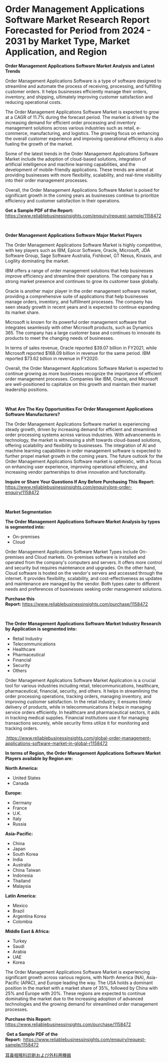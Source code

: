 <p><h1>Order Management Applications Software Market Research Report Forecasted for Period from 2024 -  2031 by Market Type, Market Application, and Region</h1></p><p><strong>Order Management Applications Software Market Analysis and Latest Trends</strong></p>
<p><p>Order Management Applications Software is a type of software designed to streamline and automate the process of receiving, processing, and fulfilling customer orders. It helps businesses efficiently manage their orders, inventory, and shipping, ultimately improving customer satisfaction and reducing operational costs.</p><p>The Order Management Applications Software Market is expected to grow at a CAGR of 11.7% during the forecast period. The market is driven by the increasing demand for efficient order processing and inventory management solutions across various industries such as retail, e-commerce, manufacturing, and logistics. The growing focus on enhancing the overall customer experience and improving operational efficiency is also fueling the growth of the market.</p><p>Some of the latest trends in the Order Management Applications Software Market include the adoption of cloud-based solutions, integration of artificial intelligence and machine learning capabilities, and the development of mobile-friendly applications. These trends are aimed at providing businesses with more flexibility, scalability, and real-time visibility into their order management processes.</p><p>Overall, the Order Management Applications Software Market is poised for significant growth in the coming years as businesses continue to prioritize efficiency and customer satisfaction in their operations.</p></p>
<p><strong>Get a Sample PDF of the Report:&nbsp;</strong> <a href="https://www.reliablebusinessinsights.com/enquiry/request-sample/1158472">https://www.reliablebusinessinsights.com/enquiry/request-sample/1158472</a></p>
<p>&nbsp;</p>
<p><strong>Order Management Applications Software Major Market Players</strong></p>
<p><p>The Order Management Applications Software Market is highly competitive, with key players such as IBM, Epicor Software, Oracle, Microsoft, JDA Software Group, Sage Software Australia, Fishbowl, GT Nexus, Kinaxis, and Logility dominating the market. </p><p>IBM offers a range of order management solutions that help businesses improve efficiency and streamline their operations. The company has a strong market presence and continues to grow its customer base globally.</p><p>Oracle is another major player in the order management software market, providing a comprehensive suite of applications that help businesses manage orders, inventory, and fulfillment processes. The company has seen steady growth in recent years and is expected to continue expanding its market share.</p><p>Microsoft is known for its powerful order management software that integrates seamlessly with other Microsoft products, such as Dynamics 365. The company has a large customer base and continues to innovate its products to meet the changing needs of businesses.</p><p>In terms of sales revenue, Oracle reported $39.07 billion in FY2021, while Microsoft reported $168.09 billion in revenue for the same period. IBM reported $73.62 billion in revenue in FY2020.</p><p>Overall, the Order Management Applications Software Market is expected to continue growing as more businesses recognize the importance of efficient order management processes. Companies like IBM, Oracle, and Microsoft are well-positioned to capitalize on this growth and maintain their market leadership positions.</p></p>
<p>&nbsp;</p>
<p><strong>What Are The Key Opportunities For Order Management Applications Software Manufacturers?</strong></p>
<p><p>The Order Management Applications Software market is experiencing steady growth, driven by increasing demand for efficient and streamlined order processing systems across various industries. With advancements in technology, the market is witnessing a shift towards cloud-based solutions, offering scalability and flexibility to businesses. The integration of AI and machine learning capabilities in order management software is expected to further propel market growth in the coming years. The future outlook for the Order Management Applications Software market is optimistic, with a focus on enhancing user experience, improving operational efficiency, and increasing vendor partnerships to drive innovation and functionality.</p></p>
<p><strong>Inquire or Share Your Questions If Any Before Purchasing This Report:</strong> <a href="https://www.reliablebusinessinsights.com/enquiry/pre-order-enquiry/1158472">https://www.reliablebusinessinsights.com/enquiry/pre-order-enquiry/1158472</a></p>
<p>&nbsp;</p>
<p><strong>Market Segmentation</strong></p>
<p><strong>The Order Management Applications Software Market Analysis by types is segmented into:</strong></p>
<p><ul><li>On-premises</li><li>Cloud</li></ul></p>
<p><p>Order Management Applications Software Market Types include On-premises and Cloud markets. On-premises software is installed and operated from the company's computers and servers. It offers more control and security but requires maintenance and upgrades. On the other hand, Cloud software is hosted on the vendor's servers and accessed through the internet. It provides flexibility, scalability, and cost-effectiveness as updates and maintenance are managed by the vendor. Both types cater to different needs and preferences of businesses seeking order management solutions.</p></p>
<p><strong>Purchase this Report:&nbsp;</strong><a href="https://www.reliablebusinessinsights.com/purchase/1158472">https://www.reliablebusinessinsights.com/purchase/1158472</a></p>
<p>&nbsp;</p>
<p><strong>The Order Management Applications Software Market Industry Research by Application is segmented into:</strong></p>
<p><ul><li>Retail Industry</li><li>Telecommunications</li><li>Healthcare</li><li>Pharmaceutical</li><li>Financial</li><li>Security</li><li>Others</li></ul></p>
<p><p>Order Management Applications Software Market Application is a crucial tool for various industries including retail, telecommunications, healthcare, pharmaceutical, financial, security, and others. It helps in streamlining the order processing operations, tracking orders, managing inventory, and improving customer satisfaction. In the retail industry, it ensures timely delivery of products, while in telecommunications it helps in managing service orders efficiently. In healthcare and pharmaceutical sectors, it aids in tracking medical supplies. Financial institutions use it for managing transactions securely, while security firms utilize it for monitoring and tracking orders.</p></p>
<p><a href="https://www.reliablebusinessinsights.com/global-order-management-applications-software-market-in-global-r1158472">&nbsp;https://www.reliablebusinessinsights.com/global-order-management-applications-software-market-in-global-r1158472</a></p>
<p><strong>In terms of Region, the Order Management Applications Software Market Players available by Region are:</strong></p>
<p>
    <p> <strong> North America: </strong>
        <ul>
            <li>United States</li>
            <li>Canada</li>
        </ul>
        </p> 
    <p> <strong> Europe: </strong>
        <ul>
            <li>Germany</li>
            <li>France</li>
            <li>U.K.</li>
            <li>Italy</li>
            <li>Russia</li>
        </ul>
        </p> 
    <p> <strong> Asia-Pacific: </strong>
        <ul>
            <li>China</li>
            <li>Japan</li>
            <li>South Korea</li>
            <li>India</li>
            <li>Australia</li>
            <li>China Taiwan</li>
            <li>Indonesia</li>
            <li>Thailand</li>
            <li>Malaysia</li>
        </ul>
        </p> 
    <p> <strong> Latin America: </strong>
        <ul>
            <li>Mexico</li>
            <li>Brazil</li>
            <li>Argentina Korea</li>
            <li>Colombia</li>
        </ul>
        </p> 
    <p> <strong> Middle East & Africa: </strong>
        <ul>
            <li>Turkey</li>
            <li>Saudi</li>
            <li>Arabia</li>
            <li>UAE</li>
            <li>Korea</li>
        </ul>
    </p>
    </p>
<p><p>The Order Management Applications Software Market is experiencing significant growth across various regions, with North America (NA), Asia-Pacific (APAC), and Europe leading the way. The USA holds a dominant position in the market with a market share of 35%, followed by China with 25% and Europe with 20%. These regions are expected to continue dominating the market due to the increasing adoption of advanced technologies and the growing demand for streamlined order management processes.</p></p>
<p><strong>Purchase this Report: </strong><a href="https://www.reliablebusinessinsights.com/purchase/1158472">https://www.reliablebusinessinsights.com/purchase/1158472</a></p>
<p>&nbsp;<strong>Get a Sample PDF of the Report:&nbsp;&nbsp;</strong><a href="https://www.reliablebusinessinsights.com/enquiry/request-sample/1158472">https://www.reliablebusinessinsights.com/enquiry/request-sample/1158472</a></p>
<p><strong></strong></p>
<p><p><a href="https://github.com/Fatimaklein1/Market-Research-Report-List-1/blob/main/953055888369.md">耳鼻咽喉科診断および外科用機器</a></p></p>